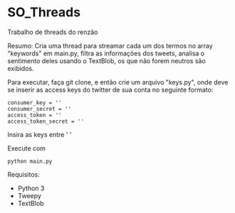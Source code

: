 # SO_Threads
Trabalho de threads do renzão

Resumo:
Cria uma thread para streamar cada um dos termos no array "keywords" em main.py, filtra as informações dos tweets, analisa o sentimento deles usando o TextBlob, os que não forem neutros são exibidos. 

Para executar, faça git clone, e então crie um arquivo "keys.py", onde deve se inserir as access keys do twitter de sua conta no seguinte formato:

```
consumer_key = ''
consumer_secret = ''
access_token = ''
access_token_secret = ''
```

Insira as keys entre ' '

Execute com

```
python main.py
```

Requisitos:

- Python 3
- Tweepy
- TextBlob
